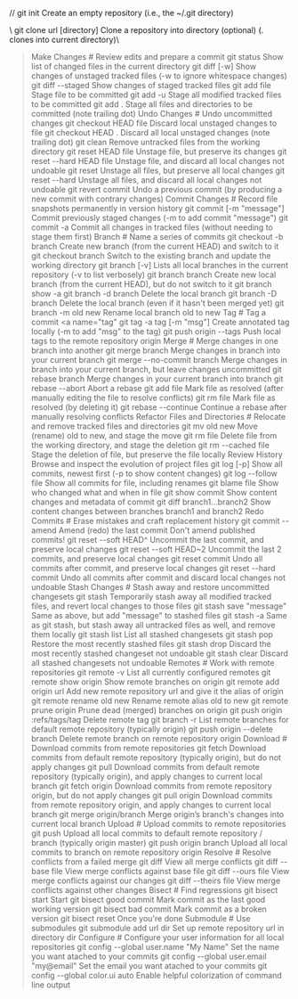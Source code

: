 // git init Create an empty repository (i.e., the ~/.git directory)

\ git clone url [directory] Clone a repository into directory (optional) (. clones into current directory)\

> Make Changes # Review edits and prepare a commit
> git status Show list of changed files in the current directory
> git diff [-w] Show changes of unstaged tracked files (-w to ignore whitespace changes)
> git diff --staged Show changes of staged tracked files
> git add file Stage file to be committed
> git add -u Stage all modified tracked files to be committed
> git add . Stage all files and directories to be committed (note trailing dot)
> Undo Changes # Undo uncommitted changes
> git checkout HEAD file Discard local unstaged changes to file
> git checkout HEAD . Discard all local unstaged changes (note trailing dot)
> git clean Remove untracked files from the working directory
> git reset HEAD file Unstage file, but preserve its changes
> git reset --hard HEAD file Unstage file, and discard all local changes not undoable
> git reset Unstage all files, but preserve all local changes
> git reset --hard Unstage all files, and discard all local changes not undoable
> git revert commit Undo a previous commit (by producing a new commit with contrary changes)
> Commit Changes # Record file snapshots permanently in version history
> git commit [-m "message"] Commit previously staged changes (-m to add commit "message")
> git commit -a Commit all changes in tracked files (without needing to stage them first)
> Branch # Name a series of commits
> git checkout -b branch Create new branch (from the current HEAD) and switch to it
> git checkout branch Switch to the existing branch and update the working directory
> git branch [-v] Lists all local branches in the current repository (-v to list verbosely)
> git branch branch Create new local branch (from the current HEAD), but do not switch to it
> git branch show -a
> git branch -d branch Delete the local branch
> git branch -D branch Delete the local branch (even if it hasn't been merged yet)
> git branch -m old new Rename local branch old to new
> Tag # Tag a commit <a name="tag"
> git tag -a tag [-m "msg"] Create annotated tag locally (-m to add "msg" to the tag)
> git push origin --tags Push local tags to the remote repository origin
> Merge # Merge changes in one branch into another
> git merge branch Merge changes in branch into your current branch
> git merge --no-commit branch Merge changes in branch into your current branch, but leave changes uncommitted
> git rebase branch Merge changes in your current branch into branch
> git rebase --abort Abort a rebase
> git add file Mark file as resolved (after manually editing the file to resolve conflicts)
> git rm file Mark file as resolved (by deleting it)
> git rebase --continue Continue a rebase after manually resolving conflicts
> Refactor Files and Directories # Relocate and remove tracked files and directories
> git mv old new Move (rename) old to new, and stage the move
> git rm file Delete file from the working directory, and stage the deletion
> git rm --cached file Stage the deletion of file, but preserve the file locally
> Review History Browse and inspect the evolution of project files
> git log [-p] Show all commits, newest first (-p to show content changes)
> git log --follow file Show all commits for file, including renames
> git blame file Show who changed what and when in file
> git show commit Show content changes and metadata of commit
> git diff branch1...branch2 Show content changes between branches branch1 and branch2
> Redo Commits # Erase mistakes and craft replacement history
> git commit --amend Amend (redo) the last commit Don't amend published commits!
> git reset --soft HEAD^ Uncommit the last commit, and preserve local changes
> git reset --soft HEAD~2 Uncommit the last 2 commits, and preserve local changes
> git reset commit Undo all commits after commit, and preserve local changes
> git reset --hard commit Undo all commits after commit and discard local changes not undoable
> Stash Changes # Stash away and restore uncommitted changesets
> git stash Temporarily stash away all modified tracked files, and revert local changes to those files
> git stash save "message" Same as above, but add "message" to stashed files
> git stash -a Same as git stash, but stash away all untracked files as well, and remove them locally
> git stash list List all stashed changesets
> git stash pop Restore the most recently stashed files
> git stash drop Discard the most recently stashed changeset not undoable
> git stash clear Discard all stashed changesets not undoable
> Remotes # Work with remote repositories
> git remote -v List all currently configured remotes
> git remote show origin Show remote branches on origin
> git remote add origin url Add new remote repository url and give it the alias of origin
> git remote rename old new Rename remote alias old to new
> git remote prune origin Prune dead (merged) branches on origin
> git push origin :refs/tags/tag Delete remote tag
> git branch -r List remote branches for default remote repository (typically origin)
> git push origin --delete branch Delete remote branch on remote repository origin
> Download # Download commits from remote repositories
> git fetch Download commits from default remote repository (typically origin), but do not apply changes
> git pull Download commits from default remote repository (typically origin), and apply changes to current local branch
> git fetch origin Download commits from remote repository origin, but do not apply changes
> git pull origin Download commits from remote repository origin, and apply changes to current local branch
> git merge origin/branch Merge origin’s branch's changes into current local branch
> Upload # Upload commits to remote repositories
> git push Upload all local commits to default remote repository / branch (typically origin master)
> git push origin branch Upload all local commits to branch on remote repository origin
> Resolve # Resolve conflicts from a failed merge
> git diff View all merge conflicts
> git diff --base file View merge conflicts against base file
> git diff --ours file View merge conflicts against our changes
> git diff --theirs file View merge conflicts against other changes
> Bisect # Find regressions
> git bisect start Start
> git bisect good commit Mark commit as the last good working version
> git bisect bad commit Mark commit as a broken version
> git bisect reset Once you're done
> Submodule # Use submodules
> git submodule add url dir Set up remote repository url in directory dir
> Configure # Configure your user information for all local repositories
> git config --global user.name "My Name" Set the name you want atached to your commits
> git config --global user.email "my@email" Set the email you want atached to your commits
> git config --global color.ui auto Enable helpful colorization of command line output
